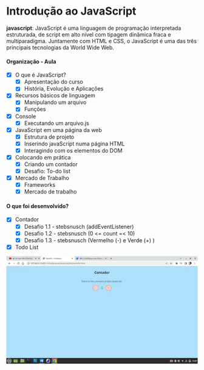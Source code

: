 # Introdução ao JavaScript

**javascript**: JavaScript é uma linguagem de programação interpretada estruturada, de script em alto nível com tipagem dinâmica fraca e multiparadigma. Juntamente com HTML e CSS, o JavaScript é uma das três principais tecnologias da World Wide Web.

#### Organização - Aula

- [x] O que é JavaScript?
  - [x] Apresentação do curso
  - [x] História, Evolução e Aplicações  
- [x] Recursos básicos de linguagem
  - [x] Manipulando um arquivo
  - [x] Funções 
- [x] Console
  - [x] Executando um arquivo.js
- [x] JavaScript em uma página da web
  - [x] Estrutura de projeto
  - [x] Inserindo javaScript numa página HTML
  - [x] Interagindo com os elementos do DOM
- [x] Colocando em prática
  - [x] Criando um contador
  - [x] Desafio: To-do list
- [x] Mercado de Trabalho
  - [x] Frameworks
  - [x] Mercado de trabalho 

#### O que foi desenvolvido?

- [x] Contador
  - [x] Desafio 1.1 - stebsnusch (addEventListener)
  - [x] Desafio 1.2 - stebsnusch (0 <= count =< 10)
  - [x] Desafio 1.3 - stebsnusch (Vermelho (-) e Verde (+) ) 
- [x] Todo List

![](assets/image/resultado-final.gif)
